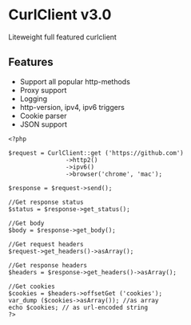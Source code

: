 # CurlClient v3.0
Liteweight full featured curlclient

## Features
* Support all popular http-methods
* Proxy support
* Logging
* http-version, ipv4, ipv6 triggers
* Cookie parser
* JSON support

```
<?php

$request = CurlClient::get ('https://github.com')
				->http2()
				->ipv6()
				->browser('chrome', 'mac');
				
$response = $request->send();

//Get response status
$status = $response->get_status();

//Get body
$body = $response->get_body();

//Get request headers
$request->get_headers()->asArray();

//Get response headers
$headers = $response->get_headers()->asArray();

//Get cookies
$cookies = $headers->offsetGet ('cookies');
var_dump ($cookies->asArray()); //as array
echo $cookies; // as url-encoded string
?>

```
